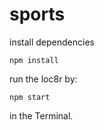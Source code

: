 # sports

install dependencies

    npm install
run the loc8r by:

    npm start
    
in the Terminal.
